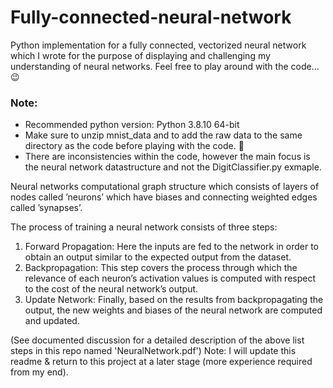 # Fully-connected-neural-network

Python implementation for a fully connected, vectorized neural network which I wrote for the purpose of displaying and challenging my understanding of neural networks. Feel free to play around with the code...😉

<h3>Note:</h3>

  - Recommended python version: Python 3.8.10 64-bit 
  - Make sure to unzip mnist_data and to add the raw data to the same directory as the code before playing with the code. 🙂
  - There are inconsistencies within the code, however the main focus is the neural network datastructure and not the DigitClassifier.py exmaple.

Neural networks computational graph structure which consists of layers of nodes called ’neurons’ which have biases and connecting weighted edges called ’synapses’.

The process of training a neural network consists of three steps:

  1. Forward Propagation:
  Here the inputs are fed to the network in order to obtain an output similar to the expected output from the dataset.
  2. Backpropagation:
  This step covers the process through which the relevance of each neuron’s activation values is computed with respect to the cost of the neural network’s output.
  3. Update Network:
  Finally, based on the results from backpropagating the output, the new weights and biases of the neural network are computed and updated.
  
(See documented discussion for a detailed description of the above list steps in this repo named 'NeuralNetwork.pdf')
Note:
I will update this readme & return to this project at a later stage (more experience required from my end).
